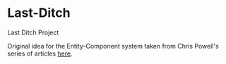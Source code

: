 Last-Ditch
==========

Last Ditch Project

Original idea for the Entity-Component system taken from Chris Powell's series of articles [here](http://cbpowell.wordpress.com/2012/10/30/entity-component-game-programming-using-jruby-and-libgdx-part-1/).